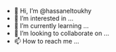 - 👋 Hi, I’m @hassaneltoukhy
- 👀 I’m interested in ...
- 🌱 I’m currently learning ...
- 💞️ I’m looking to collaborate on ...
- 📫 How to reach me ...

<!---
hassaneltoukhy/hassaneltoukhy is a ✨ special ✨ repository because its `README.md` (this file) appears on your GitHub profile.
You can click the Preview link to take a look at your changes.
--->
